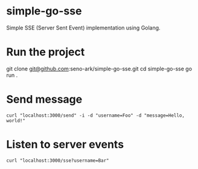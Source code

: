 # simple-go-sse
Simple SSE (Server Sent Event) implementation using Golang.

# Run the project
git clone git@github.com:seno-ark/simple-go-sse.git
cd simple-go-sse
go run .

# Send message
```
curl "localhost:3000/send" -i -d "username=Foo" -d "message=Hello, world!"
```

# Listen to server events
```
curl "localhost:3000/sse?username=Bar"
```